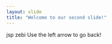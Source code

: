 ```yaml
---
layout: slide
title: "Welcome to our second slide!"
---
```

jsp zebi 
Use the left arrow to go back!
